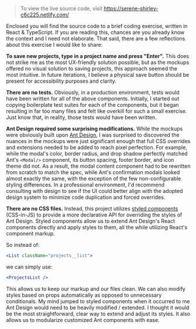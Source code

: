 > To view the live source code, visit https://serene-shirley-c6c225.netlify.com/

Enclosed you will find the source code to a brief coding exercise, written in React & TypeScript. If you are reading this, chances are you already know the context and I need not elaborate. That said, there are a few reflections about this exercise I would like to share:

**To save new projects, type in a project name and press "Enter".**
This does not strike me as the most UX-friendly solution possible, but as the mockups offered no visual solution to saving projects, this approach seemed the most intuitive. In future iterations, I believe a physical save button should be present for accessibility purposes and clarity.

**There are no tests.**
Obviously, in a production environment, tests would have been written for all of the above components. Initially, I started out copying boilerplate test suites for each of the components, but it began resulting in far too many files and felt like overkill for such a small exercise. Just know that, in reality, those tests would have been written.

**Ant Design required some surprising modifications.**
While the mockups were obviously built upon [Ant Design](https://ant.design), I was surprised to discovered the nuances in the mockups were just significant enough that full CSS overrides and extensions needed to be added to reach pixel perfection. For example, while the modal's color, border radius, and drop shadow perfectly matched Ant's `<Modal/>` component, its button spacing, footer border, and icon theme did not. As a result, the modal content component had to be rewritten from scratch to match the spec, while Ant's confirmation modals looked almost exactly the same, with the exception of the few non-configurable styling differences. In a professional environment, I'd recommend consulting with design to see if the UI could better align with the adopted design system to minimize code duplication and forced overrides.

**There are no CSS files.**
Instead, this project utilizes [styled components](https://www.styled-components.com/) (CSS-in-JS) to provide a more declarative API for overriding the styles of Ant Design. Styled components allow us to extend Ant Design's React components directly and apply styles to them, all the while utilizing React's component markup.

So instead of:

```jsx
<List className="projects__list">
```

we can simply use:

```jsx
<ProjectsList />
```

This allows us to keep our markup and our files clean. We can also modify styles based on props automatically as opposed to unnecessary conditionals. My mind jumped to styled components when it occurred to me Ant Design would need to be heavily modified / extended. I thought it would be the most straightforward, clear way to extend and adjust its styles. It also allows us to modularize customized Ant components with ease.
